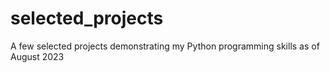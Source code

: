 # selected_projects
A few selected projects demonstrating my Python programming skills as of August 2023

